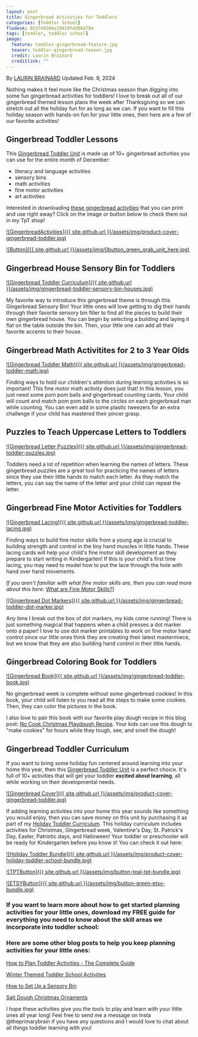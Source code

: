 ```yaml
---
layout: post
title: Gingerbread Activities for Toddlers
categories: [Toddler School]
flodesk: 65374920be19019fdd96d794
tags: [toddler, toddler school]
image:
  feature: toddler-gingerbread-feature.jpg
  teaser: toddler-gingerbread-teaser.jpg
  credit: Laurin Brainard
  creditlink: ""
---
```

By [LAURIN BRAINARD](https://theprimarybrain.com/menu/about/) Updated Feb. 9, 2024

Nothing makes it feel more like the Christmas season than digging into some fun gingerbread activities for toddlers! I love to break out all of our gingerbread themed lesson plans the week after Thanksgiving so we can stretch out all the holiday fun for as long as we can. If you want to fill this holiday season with hands-on fun for your little ones, then here are a few of our favorite activities! 

## Gingerbread Toddler Lessons
This [Gingerbread Toddler Unit](https://www.teacherspayteachers.com/Product/Gingerbread-Toddler-Lesson-Plans-Christmas-Preschool-Activities-Curriculum-8320868?utm_source=PB%20Blog&utm_campaign=Gingerbread%20Toddler%20Unit) is made up of 10+ gingerbread activities you can use for the entire month of December:
- literacy and language activities
- sensory bins 
- math activities
- fine motor activities
- art activities

Interested in downloading [these gingerbread activities](https://www.teacherspayteachers.com/Product/Gingerbread-Toddler-Lesson-Plans-Christmas-Preschool-Activities-Curriculum-8320868?utm_source=PB%20Blog&utm_campaign=Gingerbread%20Toddler%20Unit) that you can print and use right away?  Click on the image or button below to check them out in my TpT shop! 

[![GingerbreadActivities]({{ site.github.url }}/assets/img/product-cover-gingerbread-toddler.jpg)](https://www.teacherspayteachers.com/Product/Gingerbread-Toddler-Lesson-Plans-Christmas-Preschool-Activities-Curriculum-8320868?utm_source=PB%20Blog&utm_campaign=Gingerbread%20Toddler%20Unit)

[![Button]({{ site.github.url }}/assets/img/0button_green_grab_unit_here.jpg)](https://www.teacherspayteachers.com/Product/Gingerbread-Toddler-Lesson-Plans-Christmas-Preschool-Activities-Curriculum-8320868?utm_source=PB%20Blog&utm_campaign=Gingerbread%20Toddler%20Unit)

## Gingerbread House Sensory Bin for Toddlers

[![Gingerbread Toddler Curriculum]({{ site.github.url }}/assets/img/gingerbread-toddler-sensory-bin-houses.jpg)](https://www.teacherspayteachers.com/Product/Gingerbread-Toddler-Lesson-Plans-Christmas-Preschool-Activities-Curriculum-8320868?utm_source=PB%20Blog&utm_campaign=Gingerbread%20Toddler%20Unit)

My favorite way to introduce this gingerbread theme is through this Gingerbread Sensory Bin! Your little ones will love getting to dig their hands through their favorite sensory bin filler to find all the pieces to build their own gingerbread house. You can begin by selecting a building and laying it flat on the table outside the bin. Then, your little one can add all their favorite accents to their house. 

## Gingerbread Math Activitites for 2 to 3 Year Olds

[![Gingerbread Toddler Math]({{ site.github.url }}/assets/img/gingerbread-toddler-math.jpg)](https://www.teacherspayteachers.com/Product/Gingerbread-Toddler-Lesson-Plans-Christmas-Preschool-Activities-Curriculum-8320868?utm_source=PB%20Blog&utm_campaign=Gingerbread%20Toddler%20Unit)

Finding ways to hold our children's attention during learning activities is so important! This fine motor math activity does just that! In this lesson, you just need some pom pom balls and gingerbread counting cards. Your child will count and match pom pom balls to the circles on each gingerbread man while counting. You can even add in some plastic tweezers for an extra challenge if your child has mastered their pincer grasp.

## Puzzles to Teach Uppercase Letters to Toddlers

[![Gingerbread Letter Puzzles]({{ site.github.url }}/assets/img/gingerbread-toddler-puzzles.jpg)](https://www.teacherspayteachers.com/Product/Gingerbread-Toddler-Lesson-Plans-Christmas-Preschool-Activities-Curriculum-8320868?utm_source=PB%20Blog&utm_campaign=Gingerbread%20Toddler%20Unit)

Toddlers need a lot of repetition when learning the names of letters. These gingerbread puzzles are a great tool for practicing the names of letters since they use their little hands to match each letter. As they match the letters, you can say the name of the letter and your child can repeat the letter. 

## Gingerbread Fine Motor Activities for Toddlers

[![Gingerbread Lacing]({{ site.github.url }}/assets/img/gingerbread-toddler-lacing.jpg)](https://www.teacherspayteachers.com/Product/Gingerbread-Toddler-Lesson-Plans-Christmas-Preschool-Activities-Curriculum-8320868?utm_source=PB%20Blog&utm_campaign=Gingerbread%20Toddler%20Unit)

Finding ways to build fine motor skills from a young age is crucial to building strength and control in the tiny hand muscles in little hands. These lacing cards will help your child's fine motor skill development as they prepare to start writing in Kindergarten! If this is your child's first time lacing, you may need to model how to put the lace through the hole with hand over hand movements.

_If you aren't familiar with what fine motor skills are, then you can read more about this here:_ [What are Fine Motor Skills?](https://theprimarybrain.com/fine%20motor%20skills/2024/01/25/What-Are-Fine-Motor-Skills/)]

[![Gingerbread Dot Markers]({{ site.github.url }}/assets/img/gingerbread-toddler-dot-marker.jpg)](https://www.teacherspayteachers.com/Product/Gingerbread-Toddler-Lesson-Plans-Christmas-Preschool-Activities-Curriculum-8320868?utm_source=PB%20Blog&utm_campaign=Gingerbread%20Toddler%20Unit)

Any time I break out the box of dot markers, my kids come running! There is just something magical that happens when a child presses a dot marker onto a paper! I love to use dot marker printables to work on fine motor hand control since our little ones think they are creating their latest mastermiece, but we know that they are also building hand control in their little hands.

## Gingerbread Coloring Book for Toddlers

[![Gingerbread Book]({{ site.github.url }}/assets/img/gingerbread-toddler-book.jpg)](https://www.teacherspayteachers.com/Product/Gingerbread-Toddler-Lesson-Plans-Christmas-Preschool-Activities-Curriculum-8320868?utm_source=PB%20Blog&utm_campaign=Gingerbread%20Toddler%20Unit)

No gingerbread week is complete without some gingerbread cookies! In this book, your child will listen to you read all the steps to make some cookies. Then, they can color the pictures in the book. 

I also love to pair this book with our favorite play dough recipe in this blog post: [No Cook Christmas Playdough Recipe](https://theprimarybrain.com/christmas/2018/12/11/Homemade-No-Bake-Christmas-Playdough/). Your kids can use this dough to "make cookies" for hours while they tough, see, and smell the dough!

## Gingerbread Toddler Curriculum

If you want to bring some holiday fun centered around learning into your home this year, then this [Gingerbread Toddler Unit](https://www.teacherspayteachers.com/Product/Gingerbread-Toddler-Lesson-Plans-Christmas-Preschool-Activities-Curriculum-8320868?utm_source=PB%20Blog&utm_campaign=Gingerbread%20Toddler%20Unit) is a perfect choice. It's full of 10+ activities that will get your toddler **excited about learning**, all while working on their developmental needs.

[![Gingerbread Cover]({{ site.github.url }}/assets/img/product-cover-gingerbread-toddler.jpg)](https://www.teacherspayteachers.com/Product/Gingerbread-Toddler-Lesson-Plans-Christmas-Preschool-Activities-Curriculum-8320868?utm_source=PB%20Blog&utm_campaign=Gingerbread%20Toddler%20Unit)

If adding learning activities into your home this year sounds like something you would enjoy, then you can save money on this unit by purchasing it as part of my [Holiday Toddler Curriculum](https://www.teacherspayteachers.com/Product/Holiday-Toddler-Activities-Homeschool-Preschool-Curriculum-and-Lesson-Plans-8705555?utm_source=PB%20Blog&utm_campaign=Holiday%20Toddler%20Bundle%20Upsell%20Valentine%20Post). This holiday curriculum includes activities for Christmas, Gingerbread week, Valentine's Day, St. Patrick's Day, Easter, Patriotic days, and Halloween! Your toddler or preschooler will be ready for Kindergarten before you know it! You can check it out here:

[![Holiday Toddler Bundle]({{ site.github.url }}/assets/img/product-cover-holiday-toddler-school-bundle.jpg)](https://www.teacherspayteachers.com/Product/Holiday-Toddler-Activities-Homeschool-Preschool-Curriculum-and-Lesson-Plans-8705555?utm_source=PB%20Blog&utm_campaign=Holiday%20Toddler%20Bundle%20Upsell%20Valentine%20Post)

[![TPTButton]({{ site.github.url }}/assets/img/button-teal-tpt-bundle.jpg)](https://www.teacherspayteachers.com/Product/Holiday-Toddler-Activities-Homeschool-Preschool-Curriculum-and-Lesson-Plans-8705555?utm_source=PB%20Blog&utm_campaign=Holiday%20Toddler%20Bundle%20Upsell%20Valentine%20Post)

[![ETSYButton]({{ site.github.url }}/assets/img/button-green-etsy-bundle.jpg)](https://theprimarybrain.etsy.com/listing/1452488678/holiday-toddler-school-bundle-homeschool)

### If you want to learn more about how to get started planning activities for your little ones, download my FREE guide for everything you need to know about the skill areas we incorporate into toddler school:

<div id="fd-form-65374920be19019fdd96d794"></div>
<script>
  window.fd('form', {
    formId: '65374920be19019fdd96d794',
    containerEl: '#fd-form-65374920be19019fdd96d794'
  });
</script>

### Here are some other blog posts to help you keep planning activities for your little ones:

[How to Plan Toddler Activities - The Complete Guide](https://theprimarybrain.com/toddler%20school/2023/10/24/Toddler-Activities-Planning-Guide)

[Winter Themed Toddler School Activities](https://theprimarybrain.com/toddler%20school/2022/01/19/Winter-Themed-Toddler-Activities/)

[How to Set Up a Sensory Bin](https://theprimarybrain.com/preschool/2023/03/31/Setting-Up-A-Sensory-Bin)

[Salt Dough Christmas Ornaments](https://theprimarybrain.com/christmas/2019/12/04/Salt-Dough-Christmas-Ornaments/)

I hope these activities give you the tools to play and learn with your little ones all year long! Feel free to send me a message on Insta @theprimarybrain if you have any questions and I would love to chat about all things toddler learning with you! 